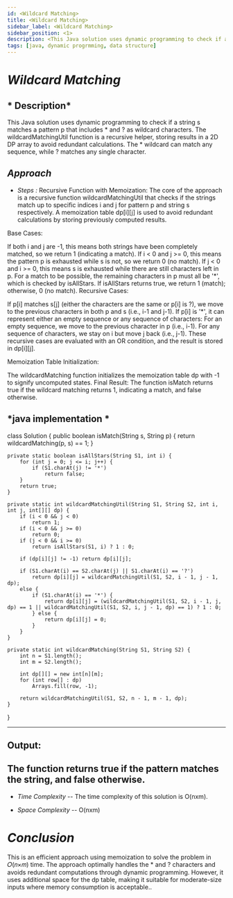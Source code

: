 ```yaml
---
id: <Wildcard Matching>
title: <Wildcard Matching>
sidebar_label: <Wildcard Matching>
sidebar_position: <1>
description: <This Java solution uses dynamic programming to check if a string s matches a pattern p that includes * and ? as wildcard characters. The wildcardMatchingUtil function is a recursive helper, storing results in a 2D DP array to avoid redundant calculations. The * wildcard can match any sequence, while ? matches any single character.>
tags: [java, dynamic progrmming, data structure]
---
```


# *Wildcard Matching*

## * Description*
This Java solution uses dynamic programming to check if a string s matches a pattern p that includes * and ? as wildcard characters. The wildcardMatchingUtil function is a recursive helper, storing results in a 2D DP array to avoid redundant calculations. The * wildcard can match any sequence, while ? matches any single character.

## *Approach*

- *Steps :*
Recursive Function with Memoization: The core of the approach is a recursive function wildcardMatchingUtil that checks if the strings match up to specific indices i and j for pattern p and string s respectively. A memoization table dp[i][j] is used to avoid redundant calculations by storing previously computed results.

Base Cases:

If both i and j are -1, this means both strings have been completely matched, so we return 1 (indicating a match).
If i < 0 and j >= 0, this means the pattern p is exhausted while s is not, so we return 0 (no match).
If j < 0 and i >= 0, this means s is exhausted while there are still characters left in p. For a match to be possible, the remaining characters in p must all be '*', which is checked by isAllStars. If isAllStars returns true, we return 1 (match); otherwise, 0 (no match).
Recursive Cases:

If p[i] matches s[j] (either the characters are the same or p[i] is ?), we move to the previous characters in both p and s (i.e., i-1 and j-1).
If p[i] is '*', it can represent either an empty sequence or any sequence of characters:
For an empty sequence, we move to the previous character in p (i.e., i-1).
For any sequence of characters, we stay on i but move j back (i.e., j-1).
These recursive cases are evaluated with an OR condition, and the result is stored in dp[i][j].

Memoization Table Initialization:

The wildcardMatching function initializes the memoization table dp with -1 to signify uncomputed states.
Final Result: The function isMatch returns true if the wildcard matching returns 1, indicating a match, and false otherwise.

## *java implementation *


class Solution {
    public boolean isMatch(String s, String p) {
        return wildcardMatching(p, s) == 1;
    }
    
    private static boolean isAllStars(String S1, int i) {
        for (int j = 0; j <= i; j++) {
            if (S1.charAt(j) != '*')
                return false;
        }
        return true;
    }

    private static int wildcardMatchingUtil(String S1, String S2, int i, int j, int[][] dp) {
        if (i < 0 && j < 0)
            return 1;
        if (i < 0 && j >= 0)
            return 0;
        if (j < 0 && i >= 0)
            return isAllStars(S1, i) ? 1 : 0;

        if (dp[i][j] != -1) return dp[i][j];

        if (S1.charAt(i) == S2.charAt(j) || S1.charAt(i) == '?')
            return dp[i][j] = wildcardMatchingUtil(S1, S2, i - 1, j - 1, dp);
        else {
            if (S1.charAt(i) == '*') {
                return dp[i][j] = (wildcardMatchingUtil(S1, S2, i - 1, j, dp) == 1 || wildcardMatchingUtil(S1, S2, i, j - 1, dp) == 1) ? 1 : 0;
            } else {
                return dp[i][j] = 0;
            }
        }
    }

    private static int wildcardMatching(String S1, String S2) {
        int n = S1.length();
        int m = S2.length();

        int dp[][] = new int[n][m];
        for (int row[] : dp)
            Arrays.fill(row, -1);

        return wildcardMatchingUtil(S1, S2, n - 1, m - 1, dp);
    }
}

---

Output:
---

The function returns true if the pattern matches the string, and false otherwise.
---

- *Time Complexity*
-- The time complexity of this solution is O(nxm).

- *Space Complexity*
--  O(nxm)

# *Conclusion*
This is an efficient approach using memoization to solve the problem in 𝑂(𝑛×𝑚) time. The approach optimally handles the * and ? characters and avoids redundant computations through dynamic programming. However, it uses additional space for the dp table, making it suitable for moderate-size inputs where memory consumption is acceptable..
